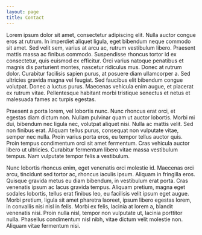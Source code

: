 ```yaml
---
layout: page
title: Contact
---
```


Lorem ipsum dolor sit amet, consectetur adipiscing elit. Nulla auctor congue eros at rutrum. In imperdiet aliquet ligula, eget bibendum neque commodo sit amet. Sed velit sem, varius at arcu ac, rutrum vestibulum libero. Praesent mattis massa ac finibus commodo. Suspendisse rhoncus tortor id ex consectetur, quis euismod ex efficitur. Orci varius natoque penatibus et magnis dis parturient montes, nascetur ridiculus mus. Donec at rutrum dolor. Curabitur facilisis sapien purus, at posuere diam ullamcorper a. Sed ultricies gravida magna vel feugiat. Sed faucibus elit bibendum congue volutpat. Donec a luctus purus. Maecenas vehicula enim augue, et placerat ex rutrum vitae. Pellentesque habitant morbi tristique senectus et netus et malesuada fames ac turpis egestas.

Praesent a porta lorem, vel lobortis nunc. Nunc rhoncus erat orci, et egestas diam dictum non. Nullam pulvinar quam ut auctor lobortis. Morbi mi dui, bibendum nec ligula nec, volutpat aliquet nisi. Nulla ac mattis velit. Sed non finibus erat. Aliquam tellus purus, consequat non vulputate vitae, semper nec nulla. Proin varius porta eros, eu tempor tellus auctor quis. Proin tempus condimentum orci sit amet fermentum. Cras vehicula auctor libero ut ultricies. Curabitur fermentum libero vitae massa vestibulum tempus. Nam vulputate tempor felis a vestibulum.

Nunc lobortis rhoncus enim, eget venenatis orci molestie id. Maecenas orci arcu, tincidunt sed tortor ac, rhoncus iaculis ipsum. Aliquam in fringilla eros. Quisque gravida metus eu diam bibendum, in vestibulum erat porta. Cras venenatis ipsum ac lacus gravida tempus. Aliquam pretium, magna eget sodales lobortis, tellus erat finibus leo, eu facilisis velit ipsum eget augue. Morbi pretium, ligula sit amet pharetra laoreet, ipsum libero egestas lorem, in convallis nisi nisl in felis. Morbi ex felis, lacinia at lorem a, blandit venenatis nisi. Proin nulla nisl, tempor non vulputate ut, lacinia porttitor nulla. Phasellus condimentum nisl nibh, vitae dictum velit molestie non. Aliquam vitae fermentum nisi.
